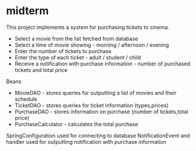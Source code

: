 # midterm
 This project implements a system for purchasing tickets to cinema.
 
 - Select a movie from the list fetched from database 
 - Select a time of movie showing - morning / afternoon / evening
 - Enter the number of tickets to purchase
 - Enter the type of each ticket - adult / student / child
 - Receive a notification with purchase information - number of purchased tickets and total price
 
 Beans
 
- MovieDAO - stores queries for outputting a list of movies and their schedule
- TicketDAO - stores queries for ticket information (types,prices)
- PurchaseDAO - stores information on purchase (number of tickets,total price)
- PurchaseCalculator - calculates the total purchase

SpringConfiguration used for connecting to database
NotificationEvent and handler used for outputting notification with purchase information
 
